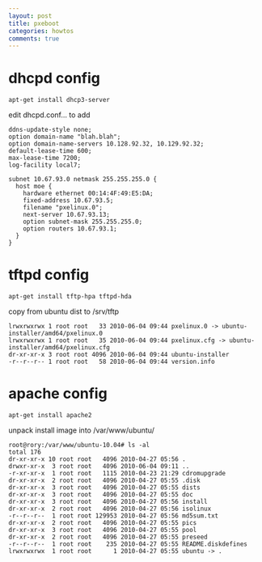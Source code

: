 ```yaml
---
layout: post
title: pxeboot
categories: howtos
comments: true
---
```


# dhcpd config

    apt-get install dhcp3-server

edit dhcpd.conf... to add

    ddns-update-style none;
    option domain-name "blah.blah";
    option domain-name-servers 10.128.92.32, 10.129.92.32;
    default-lease-time 600;
    max-lease-time 7200;
    log-facility local7;

    subnet 10.67.93.0 netmask 255.255.255.0 {
      host moe {
        hardware ethernet 00:14:4F:49:E5:DA;
        fixed-address 10.67.93.5;
        filename "pxelinux.0";
        next-server 10.67.93.13;
        option subnet-mask 255.255.255.0;
        option routers 10.67.93.1;
      }
    }



# tftpd config

    apt-get install tftp-hpa tftpd-hda

copy from ubuntu dist to /srv/tftp

    lrwxrwxrwx 1 root root   33 2010-06-04 09:44 pxelinux.0 -> ubuntu-installer/amd64/pxelinux.0
    lrwxrwxrwx 1 root root   35 2010-06-04 09:44 pxelinux.cfg -> ubuntu-installer/amd64/pxelinux.cfg
    dr-xr-xr-x 3 root root 4096 2010-06-04 09:44 ubuntu-installer
    -r--r--r-- 1 root root   58 2010-06-04 09:44 version.info


# apache config

    apt-get install apache2 

unpack install image into /var/www/ubuntu/

    root@rory:/var/www/ubuntu-10.04# ls -al
    total 176
    dr-xr-xr-x 10 root root   4096 2010-04-27 05:56 .
    drwxr-xr-x  3 root root   4096 2010-06-04 09:11 ..
    -r-xr-xr-x  1 root root   1115 2010-04-23 21:29 cdromupgrade
    dr-xr-xr-x  2 root root   4096 2010-04-27 05:55 .disk
    dr-xr-xr-x  3 root root   4096 2010-04-27 05:55 dists
    dr-xr-xr-x  3 root root   4096 2010-04-27 05:55 doc
    dr-xr-xr-x  3 root root   4096 2010-04-27 05:56 install
    dr-xr-xr-x  2 root root   4096 2010-04-27 05:56 isolinux
    -r--r--r--  1 root root 129953 2010-04-27 05:56 md5sum.txt
    dr-xr-xr-x  2 root root   4096 2010-04-27 05:55 pics
    dr-xr-xr-x  3 root root   4096 2010-04-27 05:55 pool
    dr-xr-xr-x  2 root root   4096 2010-04-27 05:55 preseed
    -r--r--r--  1 root root    235 2010-04-27 05:55 README.diskdefines
    lrwxrwxrwx  1 root root      1 2010-04-27 05:55 ubuntu -> .


